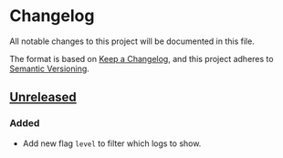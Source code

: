# Changelog

All notable changes to this project will be documented in this file.

The format is based on [Keep a Changelog](https://keepachangelog.com/en/1.0.0/),
and this project adheres to [Semantic Versioning](https://semver.org/spec/v2.0.0.html).

## [Unreleased]

### Added

- Add new flag `level` to filter which logs to show.

[Unreleased]: https://github.com/giantswarm/cluster-aws/compare/v0.0.1...HEAD
[0.0.1]: https://github.com/giantswarm/cluster-aws/releases/tag/v0.0.1
